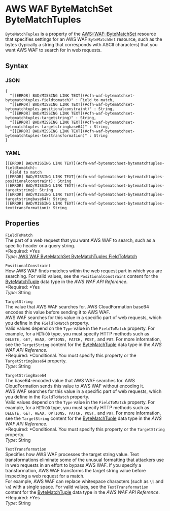 # AWS WAF ByteMatchSet ByteMatchTuples<a name="aws-properties-waf-bytematchset-bytematchtuples"></a>

`ByteMatchTuples` is a property of the [AWS::WAF::ByteMatchSet](aws-resource-waf-bytematchset.md) resource that specifies settings for an AWS WAF `ByteMatchSet` resource, such as the bytes \(typically a string that corresponds with ASCII characters\) that you want AWS WAF to search for in web requests\.

## Syntax<a name="w3ab2c21c14e1629b5"></a>

### JSON<a name="aws-properties-waf-bytematchset-bytematchtuples-syntax.json"></a>

```
{
  "[[ERROR] BAD/MISSING LINK TEXT](#cfn-waf-bytematchset-bytematchtuples-fieldtomatch)" : Field to match,
  "[[ERROR] BAD/MISSING LINK TEXT](#cfn-waf-bytematchset-bytematchtuples-positionalconstraint)" : String,
  "[[ERROR] BAD/MISSING LINK TEXT](#cfn-waf-bytematchset-bytematchtuples-targetstring)" : String,
  "[[ERROR] BAD/MISSING LINK TEXT](#cfn-waf-bytematchset-bytematchtuples-targetstringbase64)" : String,
  "[[ERROR] BAD/MISSING LINK TEXT](#cfn-waf-bytematchset-bytematchtuples-texttransformation)" : String
}
```

### YAML<a name="aws-properties-waf-bytematchset-bytematchtuples-syntax.yaml"></a>

```
[[ERROR] BAD/MISSING LINK TEXT](#cfn-waf-bytematchset-bytematchtuples-fieldtomatch):
  Field to match
[[ERROR] BAD/MISSING LINK TEXT](#cfn-waf-bytematchset-bytematchtuples-positionalconstraint): String
[[ERROR] BAD/MISSING LINK TEXT](#cfn-waf-bytematchset-bytematchtuples-targetstring): String
[[ERROR] BAD/MISSING LINK TEXT](#cfn-waf-bytematchset-bytematchtuples-targetstringbase64): String
[[ERROR] BAD/MISSING LINK TEXT](#cfn-waf-bytematchset-bytematchtuples-texttransformation): String
```

## Properties<a name="w3ab2c21c14e1629b7"></a>

`FieldToMatch`  
The part of a web request that you want AWS WAF to search, such as a specific header or a query string\.  
*Required: *Yes  
*Type*: [AWS WAF ByteMatchSet ByteMatchTuples FieldToMatch](aws-properties-waf-bytematchset-bytematchtuples-fieldtomatch.md)

`PositionalConstraint`  
How AWS WAF finds matches within the web request part in which you are searching\. For valid values, see the `PositionalConstraint` content for the [ByteMatchTuple](http://docs.aws.amazon.com/waf/latest/APIReference/API_ByteMatchTuple.html) data type in the *AWS WAF API Reference*\.  
*Required: *Yes  
*Type*: String

`TargetString`  
The value that AWS WAF searches for\. AWS CloudFormation base64 encodes this value before sending it to AWS WAF\.  
AWS WAF searches for this value in a specific part of web requests, which you define in the `FieldToMatch` property\.  
Valid values depend on the `Type` value in the `FieldToMatch` property\. For example, for a `METHOD` type, you must specify HTTP methods such as `DELETE, GET, HEAD, OPTIONS, PATCH, POST,` and `PUT`\. For more information, see the `TargetString` content for the [ByteMatchTuple](http://docs.aws.amazon.com/waf/latest/APIReference/API_ByteMatchTuple.html) data type in the *AWS WAF API Reference*\.  
*Required: *Conditional\. You must specify this property or the `TargetStringBase64` property\.  
*Type*: String

`TargetStringBase64`  
The base64\-encoded value that AWS WAF searches for\. AWS CloudFormation sends this value to AWS WAF without encoding it\.  
AWS WAF searches for this value in a specific part of web requests, which you define in the `FieldToMatch` property\.  
Valid values depend on the `Type` value in the `FieldToMatch` property\. For example, for a `METHOD` type, you must specify HTTP methods such as `DELETE, GET, HEAD, OPTIONS, PATCH, POST,` and `PUT`\. For more information, see the `TargetString` content for the [ByteMatchTuple](http://docs.aws.amazon.com/waf/latest/APIReference/API_ByteMatchTuple.html) data type in the *AWS WAF API Reference*\.  
*Required: *Conditional\. You must specify this property or the `TargetString` property\.  
*Type*: String

`TextTransformation`  
Specifies how AWS WAF processes the target string value\. Text transformations eliminate some of the unusual formatting that attackers use in web requests in an effort to bypass AWS WAF\. If you specify a transformation, AWS WAF transforms the target string value before inspecting a web request for a match\.  
For example, AWS WAF can replace whitespace characters \(such as `\t` and `\n`\) with a single space\. For valid values, see the `TextTransformation` content for the [ByteMatchTuple](http://docs.aws.amazon.com/waf/latest/APIReference/API_ByteMatchTuple.html) data type in the *AWS WAF API Reference*\.  
*Required: *Yes  
*Type*: String